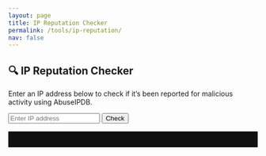 ```yaml
---
layout: page
title: IP Reputation Checker
permalink: /tools/ip-reputation/
nav: false
---
```


## 🔍 IP Reputation Checker

Enter an IP address below to check if it’s been reported for malicious activity using AbuseIPDB.

<input type="text" id="ipInput" placeholder="Enter IP address" />
<button onclick="checkIP()">Check</button>

<pre id="resultBox" style="margin-top: 1rem; background: #111; color: #0f0; padding: 1rem;"></pre>

<script src="/assets/js/ip-checker.js"></script>
